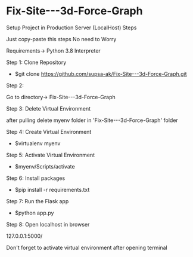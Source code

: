 # Fix-Site---3d-Force-Graph
Setup Project in Production Server (LocalHost) Steps


Just copy-paste this steps No need to Worry 



Requirements-> Python 3.8 Interpreter

Step 1:
Clone Repository 

- $git clone https://github.com/supsa-ak/Fix-Site---3d-Force-Graph.git


Step 2:

Go to directory-> Fix-Site---3d-Force-Graph

Step 3:
Delete Virtual Environment

after pulling delete myenv folder in 'Fix-Site---3d-Force-Graph' folder

Step 4:
Create Virtual Environment

- $virtualenv myenv  


Step 5:
Activate Virtual Environment 

- $myenv/Scripts/activate


Step 6:
Install packages 

- $pip install -r requirements.txt


Step 7:
Run the Flask app 

- $python app.py


Step 8:
Open localhost in browser 

127.0.0.1:5000/


Don't forget to activate virtual environment after opening terminal
